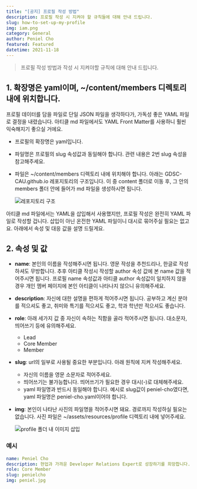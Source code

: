```yaml
---
title: "[공지] 프로필 작성 방법"
description: 프로필 작성 시 지켜야 할 규칙들에 대해 안내 드립니다.
slug: how-to-set-up-my-profile
img: iam.png
category: General
author: Peniel Cho
featured: Featured
datetime: 2021-11-18
---
```


> 프로필 작성 방법과 작성 시 지켜야할 규칙에 대해 안내 드립니다.

## 1. 확장명은 yaml이며, ~/content/members 디렉토리 내에 위치합니다.

프로필 데이터를 담을 파일로 단일 JSON 파일을 생각하다가, 가독성 좋은 YAML 파일로 결정을 내렸습니다. 아티클 md 파일에서도 YAML Front Matter를 사용하니 훨씬 익숙해지기 좋으실 거에요.

- 프로필의 확장명은 yaml입니다.

- 파일명은 프로필의 slug 속성값과 동일해야 합니다. 관련 내용은 2번 slug 속성을 참고해주세요.

- 파일은 ~/content/members 디렉토리 내에 위치해야 합니다. 아래는 GDSC-CAU.github.io 레포지토리의 구조입니다. 이 중 content 폴더로 이동 후, 그 안의 members 폴더 안에 들어가 md 파일을 생성하시면 됩니다.

  ![레포지토리 구조](/how-to-set-up-my-profile/01.png)

아티클 md 파일에서는 YAML을 삽입해서 사용했지만, 프로필 작성은 완전히 YAML 파일로 작성할 겁니다. 삽입이 아닌 온전한 YAML 파일이니 대시로 묶어주실 필요는 없고요. 아래에서 속성 및 대응 값을 설명 드릴게요.

## 2. 속성 및 값

- **name**: 본인의 이름을 작성해주시면 됩니다. 영문 작성을 추천드리나, 한글로 작성하셔도 무방합니다. 추후 아티클 작성시 작성할 author 속성 값에 본 name 값을 적어주시면 됩니다. 프로필 name 속성값과 아티클 author 속성값이 일치하지 않을 경우 개인 멤버 페이지에 본인 아티클이 나타나지 않으니 유의해주세요.

- **description**: 자신에 대한 설명을 편하게 적어주시면 됩니다. 공부하고 계신 분야를 적으셔도 좋고, 취미와 특기를 적으셔도 좋고, 학과 학년만 적으셔도 좋습니다.

- **role**: 아래 세가지 값 중 자신이 속하는 직함을 골라 적어주시면 됩니다. 대소문자, 띄어쓰기 등에 유의해주세요.

  - Lead
  - Core Member
  - Member

- **slug**: url의 일부로 사용될 중요한 부분입니다. 아래 원칙에 지켜 작성해주세요.

  - 자신의 이름을 영문 소문자로 적어주세요.
  - 띄어쓰기는 불가능합니다. 띄어쓰기가 필요한 경우 대시(-)로 대체해주세요.
  - yaml 파일명과 반드시 동일해야 합니다. 예시로 slug값이 peniel-cho였다면, yaml 파일명은 peniel-cho.yaml이어야 합니다.

- **img**: 본인이 나타난 사진의 파일명을 적어주시면 돼요. 경로까지 작성하실 필요는 없습니다. 사진 파일은 ~/assets/resources/profile 디렉토리 내에 넣어주세요.

  ![profile 폴더 내 이미지 삽입](/how-to-set-up-my-profile/02.png)

### 예시

```yaml
name: Peniel Cho
description: 현업과 가까운 Developer Relations Expert로 성장하기를 희망합니다. DS, ML, DL 관련 공부를 했으며 현재는 프론트를 배워가는 중입니다.
role: Core Member
slug: penielcho
img: peniel.jpg
```

